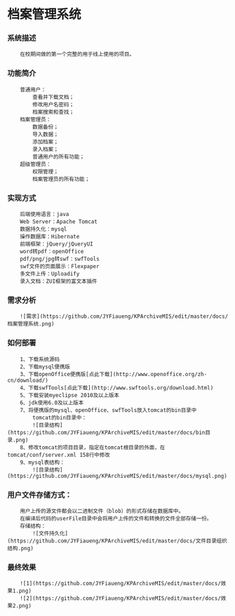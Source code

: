 档案管理系统
=============

### 系统描述
		在校期间做的第一个完整的用于线上使用的项目。

### 功能简介
		普通用户：
			查看并下载文档；
			修改用户名密码；
			档案搜索和查找；
		档案管理员：
			数据备份；
			导入数据；
			添加档案；
			录入档案；
			普通用户的所有功能；
		超级管理员：
			权限管理；
			档案管理员的所有功能；

### 实现方式
		后端使用语言：java
		Web Server：Apache Tomcat
		数据持久化：mysql
		操作数据库：Hibernate
		前端框架：jQuery/jQueryUI
		word转pdf：openOffice
		pdf/png/jpg转swf：swfTools
		swf文件的页面展示：Flexpaper
		多文件上传：Uploadify
		录入文档：ZUI框架的富文本插件

### 需求分析
		![需求](https://github.com/JYFiaueng/KPArchiveMIS/edit/master/docs/档案管理系统.png)

### 如何部署
		1、下载系统源码
		2、下载mysql便携版
		3、下载openOffice便携版[点此下载](http://www.openoffice.org/zh-cn/download/)
		4、下载swfTools[点此下载](http://www.swftools.org/download.html)
		5、下载安装myeclipse 2010及以上版本
		6、jdk使用6.0及以上版本
		7、将便携版的mysql、openOffice、swfTools放入tomcat的bin目录中
			tomcat的bin目录中：
			![目录结构](https://github.com/JYFiaueng/KPArchiveMIS/edit/master/docs/bin目录.png)
		8、修改tomcat的项目目录，指定在tomcat根目录的外面，在tomcat/conf/server.xml 158行中修改
		9、mysql表结构：
			![目录结构](https://github.com/JYFiaueng/KPArchiveMIS/edit/master/docs/mysql.png)

### 用户文件存储方式：
		用户上传的源文件都会以二进制文件（blob）的形式存储在数据库中。
		在编译后代码的userFile目录中会将用户上传的文件和转换的文件全部存储一份。
		存储结构：
			![文件持久化](https://github.com/JYFiaueng/KPArchiveMIS/edit/master/docs/文件目录组织结构.png)

### 最终效果
		![1](https://github.com/JYFiaueng/KPArchiveMIS/edit/master/docs/效果1.png)
		![2](https://github.com/JYFiaueng/KPArchiveMIS/edit/master/docs/效果2.png)